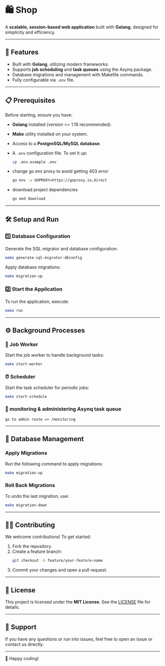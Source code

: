 
# 🛍️ Shop

A **scalable, session-based web application** built with **Golang**, designed for simplicity and efficiency.

---

## 🚀 Features
- Built with **Golang**, utilizing modern frameworks.
- Supports **job scheduling** and **task queues** using the Asynq package.
- Database migrations and management with Makefile commands.
- Fully configurable via `.env` file.

---

## 📋 Prerequisites
Before starting, ensure you have:
- **Golang** installed (version >= 1.19 recommended).
- **Make** utility installed on your system.
- Access to a **PostgreSQL/MySQL database**.
- A `.env` configuration file. To set it up:
  ```bash
  cp .env.example .env
  ```

- change go env proxy to avoid getting 403 error 
  ```bash
  go env -w GOPROXY=https://goproxy.io,direct
  ```
- download project dependencies
  ```bash
  go mod download
  ```
---

## 🛠️ Setup and Run

### 1️⃣ Database Configuration
Generate the SQL migrator and database configuration:
```bash
make generate-sql-migrator-dbconfig
```

Apply database migrations:
```bash
make migration-up
```

### 2️⃣ Start the Application
To run the application, execute:
```bash
make run
```

---

## ⚙️ Background Processes

### 🎯 Job Worker
Start the job worker to handle background tasks:
```bash
make start-worker
```

### ⏰ Scheduler
Start the task scheduler for periodic jobs:
```bash
make start-schedule
```
### 🔎 monitoring & administering Asynq task queue
    go to admin route => /monitoring

---

## 🔄 Database Management

### Apply Migrations
Run the following command to apply migrations:
```bash
make migration-up
```

### Roll Back Migrations
To undo the last migration, use:
```bash
make migration-down
```

---

## 🧑‍💻 Contributing
We welcome contributions! To get started:
1. Fork the repository.
2. Create a feature branch:
   ```bash
   git checkout -b feature/your-feature-name
   ```  
3. Commit your changes and open a pull request.

---

## 📜 License
This project is licensed under the **MIT License**. See the [LICENSE](LICENSE) file for details.

---

## 🤝 Support
If you have any questions or run into issues, feel free to open an issue or contact us directly.

---

🎉 Happy coding!